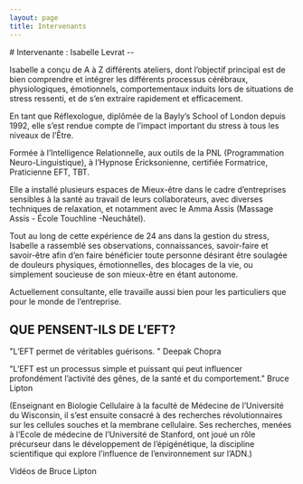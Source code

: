 ```yaml
---
layout: page
title: Intervenants
---
```


# Intervenante : Isabelle Levrat --

Isabelle a conçu de A à Z différents ateliers, dont l’objectif principal est de bien comprendre et intégrer les différents processus cérébraux, physiologiques, émotionnels, comportementaux induits lors de situations de stress ressenti, et de s’en extraire rapidement et efficacement.

En tant que Réflexologue, diplômée de la Bayly’s School of London depuis 1992, elle s’est rendue compte de l’impact important du stress à tous les niveaux de l’Être.

Formée à l’Intelligence Relationnelle, aux outils de la PNL (Programmation Neuro-Linguistique), à l’Hypnose Éricksonienne, certifiée Formatrice,  Praticienne EFT, TBT.

Elle a installé plusieurs espaces de Mieux-être dans le cadre d’entreprises sensibles à la santé au travail de leurs collaborateurs, avec diverses techniques de relaxation, et notamment avec le Amma Assis (Massage Assis - École Touchline -Neuchâtel).

Tout au long de cette expérience de 24 ans dans la gestion du stress, Isabelle a rassemblé ses observations, connaissances, savoir-faire et savoir-être afin d’en faire bénéficier toute personne désirant être soulagée de douleurs physiques, émotionnelles, des blocages de la vie, ou simplement  soucieuse de son mieux-être en étant autonome.

Actuellement consultante,  elle travaille aussi bien pour les particuliers que pour le monde de l’entreprise.


## QUE PENSENT-ILS DE L’EFT?

"L’EFT permet de véritables guérisons. " Deepak Chopra

"L’EFT est un processus simple et puissant qui peut influencer profondément l’activité des gênes, de la santé et du comportement."
Bruce Lipton

(Enseignant en Biologie Cellulaire à la faculté de Médecine de l’Université du Wisconsin, il s’est ensuite consacré à des recherches révolutionnaires sur les cellules souches et la membrane cellulaire. Ses recherches, menées à l’Ecole de médecine de l’Université de Stanford, ont joué un rôle précurseur dans le développement de l’épigénétique, la discipline scientifique qui explore l’influence de l’environnement sur l’ADN.)

Vidéos de Bruce Lipton
​